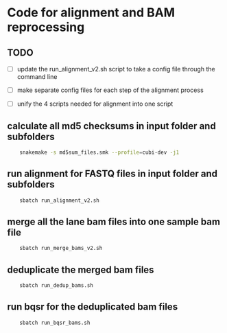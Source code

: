 # Code for alignment and BAM reprocessing

## TODO
- [ ] update the run_alignment_v2.sh script to take a config file through the command line
- [ ] make separate config files for each step of the alignment process
- [ ] unify the 4 scripts needed for alignment into one script



## calculate all md5 checksums in input folder and subfolders
```bash
    snakemake -s md5sum_files.smk --profile=cubi-dev -j1
```

## run alignment for FASTQ files in input folder and subfolders
```bash
    sbatch run_alignment_v2.sh
```

## merge all the lane bam files into one sample bam file
```bash
    sbatch run_merge_bams_v2.sh
```

## deduplicate the merged bam files
```bash
    sbatch run_dedup_bams.sh
```

## run bqsr for the deduplicated bam files
```bash
    sbatch run_bqsr_bams.sh
```